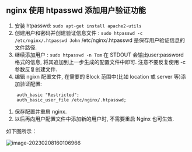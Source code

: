  ## nginx 使用 htpasswd 添加用户验证功能 

1.  安装 htpasswd: `sudo apt-get install apache2-utils`
2.  创建用户和密码并创建验证信息文件 : `sudo htpasswd -c /etc/nginx/.htpasswd John` /etc/nginx/.htpasswd 是保存用户验证信息的文件路径.
3.  继续添加用户 : `sudo htpasswd -n Tom` 在 STDOUT 会输出user:password 格式的信息, 将其追加到上一步生成的配置文件中即可. 注意不要反复使用 -c 参数反复创建文件.
4.  编辑 ngixn 配置文件, 在需要的 Block 范围中(比如 location 或 server 等)添加验证配置:

```
    auth_basic "Restricted";
    auth_basic_user_file /etc/nginx/.htpasswd;
```

1.  保存配置并重启 nginx.
2.  以后再向用户配置文件中添加新的用户时, 不需要重启 Nginx 也可生效.

如下图所示：

![image-20230208160106966](Z:%5Cgithub%5Cpages_on_everyday%5Cimgs%5Cimage-20230208160106966.png)